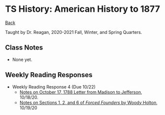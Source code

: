 
# TS History: American History to 1877
[Back](https://andre-ye.github.io)

Taught by Dr. Reagan, 2020-2021 Fall, Winter, and Spring Quarters.

## Class Notes
- None yet.

## Weekly Reading Responses
- Weekly Reading Response 4 (Due 10/22)
  - [Notes on October 17, 1788 Letter from Madison to Jefferson](https://andre-ye.github.io/history/rr4/letters-of-madison-notes), 10/18/20.
  - [Notes on Sections 1, 2, and 6 of *Forced Founders* by Woody Holton](https://andre-ye.github.io/history/rr4/forced-founders-notes), 10/19/20
